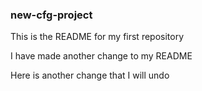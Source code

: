 ### new-cfg-project

This is the README for my first repository




I have made another change to my README


Here is another change that I will undo
